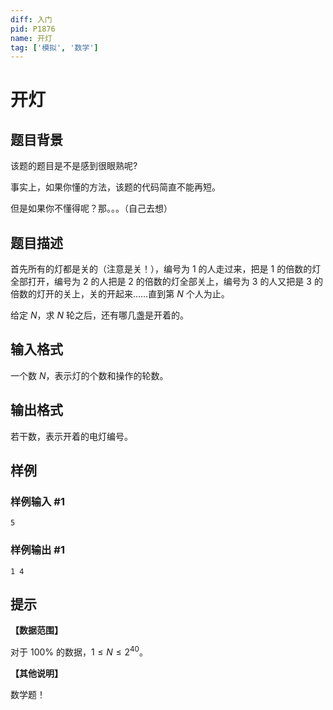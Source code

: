 ```yaml
---
diff: 入门
pid: P1876
name: 开灯
tag: ['模拟', '数学']
---
```

# 开灯
## 题目背景

该题的题目是不是感到很眼熟呢?

事实上，如果你懂的方法，该题的代码简直不能再短。

但是如果你不懂得呢？那。。。（自己去想）
## 题目描述

首先所有的灯都是关的（注意是关！），编号为 $1$ 的人走过来，把是 $1$ 的倍数的灯全部打开，编号为 $2$ 的人把是 $2$ 的倍数的灯全部关上，编号为 $3$ 的人又把是 $3$ 的倍数的灯开的关上，关的开起来……直到第 $N$ 个人为止。

给定 $N$，求 $N$ 轮之后，还有哪几盏是开着的。
## 输入格式

一个数 $N$，表示灯的个数和操作的轮数。
## 输出格式

若干数，表示开着的电灯编号。
## 样例

### 样例输入 #1
```
5
```
### 样例输出 #1
```
1 4
```
## 提示

**【数据范围】**

对于 $100 \%$ 的数据，$1 \le N \le 2^{40}$。

**【其他说明】**

数学题！
